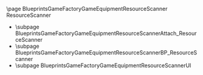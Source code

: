 \page BlueprintsGameFactoryGameEquipmentResourceScanner ResourceScanner
- \subpage BlueprintsGameFactoryGameEquipmentResourceScannerAttach_ResourceScanner
- \subpage BlueprintsGameFactoryGameEquipmentResourceScannerBP_ResourceScanner
- \subpage BlueprintsGameFactoryGameEquipmentResourceScannerUI
